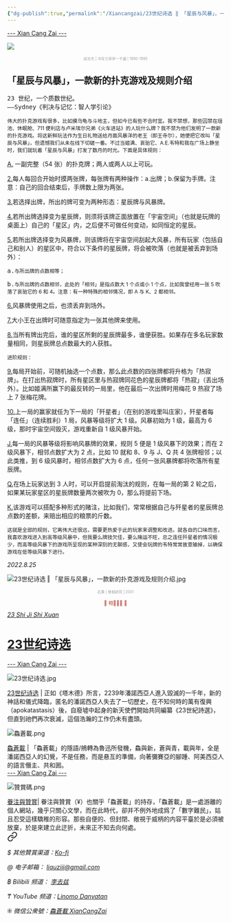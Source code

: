 ```yaml
---
{"dg-publish":true,"permalink":"/Xiancangzai/23世纪诗选 ‖ 「星辰与风暴」，一款新的扑克游戏及规则介绍/","tags":["李去兹","23世纪诗选","游戏","卡牌游戏"],"created":"2025-01-10T11:31:45.229+08:00"}
---
```



<div class="splitline"><a href="https://www.xiancangzai.com/">--- Xian Cang Zai ---</a></div>

![](https://5b0988e595225.cdn.sohucs.com/images/20181209/7bc688703e92480ab013a6c7043998eb.jpeg)

<p style="text-align:center;color:#999ea2;font-size:0.6em;">邱志杰 | 书写兰亭序一千遍 | 1990-1995</p>

## 「星辰与风暴」，一款新的扑克游戏及规则介绍

<samp>23 世纪，一个质数世纪。<br>——Sydney《判决与记忆：智人学引论》</samp>

<div class="spacer"></div>

<small>伟大的扑克游戏有很多，比如摸乌龟与斗地主，但如今已有些不合时宜。我不禁想，那些囚禁在瑶池、休眠舱、711 便利店与卢米埃尔兄弟《火车进站》的人玩什么牌？我不禁为他们发明了一款新的扑克游戏。将这新鲜玩法作为生日礼物送给月面风暴洋的老王（即王寺尔），她便把它改叫「星辰与风暴」，但遗憾我们从未在线下切磋一番。不过当姬满、哀骀它、A.E.韦特和我在广场上静坐时，我们就玩着「星辰与风暴」打发了数月的时光。下面是具体规则：</small>

<ins>A.</ins> 一副完整（54 张）的扑克牌；两人或两人以上可玩。

<ins>2.</ins>每人每回合开始时摸两张牌，每张牌有两种操作：a.出牌；b.保留为手牌。注意：自己的回合结束后，手牌数上限为两张。

<ins>3.</ins>若选择出牌，所出的牌可变为两种形态：星辰牌与风暴牌。

<ins>4.</ins>若所出牌选择变为星辰牌，则须将该牌正面放置在「宇宙空间」（也就是玩牌的桌面上）自己的「星区」内，之后便不可做任何变动，如同恒定的星辰。

<ins>5.</ins>若所出牌选择变为风暴牌，则该牌将在宇宙空间刮起大风暴，所有玩家（包括自己和别人）的星区中，符合以下条件的星辰牌，将会被吹落（也就是被丢弃到场外）：

   <kbd>a.</kbd><small>与所出牌的点数相等；</small>

   <kbd>b.</kbd><small>与所出牌的点数相邻，此处的「相邻」是指点数大 1 个点或小 1 个点，比如我曾经用一张 5 吹落了哀骀它的 6 和 4。注意：有一种特殊的相邻情况，即 A 与 K、2 都相邻。</small>

<ins>6.</ins>风暴牌使用之后，也须丢弃到场外。

<ins>7.</ins>大小王在出牌时可随意指定为一张其他牌来使用。

<ins>8.</ins>当所有牌出完后，谁的星区所剩的星辰牌最多，谁便获胜。如果存在多名玩家数量相同，则星辰牌总点数最大的人获胜。

<small>进阶规则：</small>

<ins>9.</ins>每局开始前，可随机抽选一个点数，那么此点数的四张牌都将升格为「热寂牌」。在打出热寂牌时，所有星区里与热寂牌同花色的星辰牌都将「热寂」（丢出场外）。比如姬满所赢下的最反转的一局里，他在最后一次出牌时用梅花 9 热寂了场上 7 张梅花牌。

<ins>10.</ins>上一局的赢家就任为下一局的「歼星者」（在别的游戏里叫庄家），歼星者每「连任」（连续胜利）1 局，风暴等级将扩大 1 级。风暴初始为 1 级，最高为 6 级，那时宇宙空间毁灭，游戏重新自 1 级风暴开始。

<ins>J.</ins>每一局的风暴等级将影响风暴牌的效果，规则 5 便是 1 级风暴下的效果；而在 2 级风暴下，相邻点数扩大为 2 点，比如 10 就和 8、9 与 J、Q 共 4 张牌相邻；以此类推，到 6 级风暴时，相邻点数扩大为 6 点，任何一张风暴牌都将吹落所有星辰牌。

<ins>Q.</ins>在场上玩家达到 3 人时，可以开启提前淘汰的规则，在每一局的第 2 轮之后，如果某玩家星区的星辰牌数量两次被吹为 0，那么将提前下场。

<ins>K.</ins>该游戏可以搭配多种形式的赌注，比如我们，常常根据自己与歼星者的星辰牌总点数的差额，来赔出相应的粮票的斤数。

<small>这就是全部的规则，它离伟大还很远，需要更热爱于此的玩家来调整和改进。就各自的口味而言，我喜欢游戏进入到高等级风暴中，但我要么牌技欠佳，要么赌运不旺，总之连任歼星者的情况极少，而高等级风暴下的游戏所呈现的某种深刻的无聊感，又使会玩牌的韦特常常故意输掉，以确保游戏在低等级风暴下进行。</small>

<cite>2022.8.25</cite>

<div class="spacer"></div>

![23世纪诗选 ‖ 「星辰与风暴」，一款新的扑克游戏及规则介绍.jpg](/img/user/%E9%99%84%E4%BB%B6/attachment/23%E4%B8%96%E7%BA%AA%E8%AF%97%E9%80%89%20%E2%80%96%20%E3%80%8C%E6%98%9F%E8%BE%B0%E4%B8%8E%E9%A3%8E%E6%9A%B4%E3%80%8D%EF%BC%8C%E4%B8%80%E6%AC%BE%E6%96%B0%E7%9A%84%E6%89%91%E5%85%8B%E6%B8%B8%E6%88%8F%E5%8F%8A%E8%A7%84%E5%88%99%E4%BB%8B%E7%BB%8D.jpg)

<p style="text-align:center;color:#999ea2;font-size:0.6em;">石果 | 骨相研究 | 2001</p>

<div class="spacer"></div>

<p style="text-align:center;color:#B54434;font-size:0.8em;">▮ 相𨳹󾗖􁴆 ▮</p>

<div class="header-container">
    <div class="triangle"></div>
    <div class="collect-media" style="background-image: url('https://www.xiancangzai.com/img/user/%E9%99%84%E4%BB%B6/%E9%99%84%E4%BB%B62024/23%E4%B8%96%E7%BA%AA%E8%AF%97%E9%80%89.jpg');">
        <a href="https://www.xiancangzai.com/Xiancangzai/23%E4%B8%96%E7%BA%AA%E8%AF%97%E9%80%89/" class="ncard-link"></a>
        <div class="collect-text">
            <a href="https://www.xiancangzai.com/Xiancangzai/23%E4%B8%96%E7%BA%AA%E8%AF%97%E9%80%89/">
                <cite>23 Shi Ji Shi Xuan</cite>
                <h1>23世纪诗选</h1>
            </a>
        </div>
    </div>
</div>

<div class="splitline"><a href="https://www.xiancangzai.com/">--- Xian Cang Zai ---</a></div>

![23世纪诗选.jpg](/img/user/%E9%99%84%E4%BB%B6/%E9%99%84%E4%BB%B62024/23%E4%B8%96%E7%BA%AA%E8%AF%97%E9%80%89.jpg)

<div class="note"><ins>23世纪诗选</ins> | 正如《塔木德》所言，2239年潘諾西亞人進入毀滅的一千年，新的神話和儀式降臨，匿名的潘諾西亞人失去了一切歷史，在不知何時的萬有復興（apokatastasis）後，自廢墟中起身的新天使們開始共同編纂《23世紀詩選》，但直到祂們再次衰滅，這個浩瀚的工作仍未有盡頭。</div>

![鱻蒼載.png](/img/user/%E9%99%84%E4%BB%B6/%E9%99%84%E4%BB%B62024/%E9%B1%BB%E8%92%BC%E8%BC%89.png)

<div class="note"><ins>鱻蒼載</ins> | 「鱻蒼載」的隱語/鴘轉為魯迅所發機，鱻與新，蒼與青，載與年，全是潘諾西亞人的幻覺，不是任務，而是悬亙的準備，向著彌賽亞的腳踵、阿美西亞人的語言僭主、共和囻。</div>

<div class="splitline"><a href="https://www.xiancangzai.com/">--- Xian Cang Zai ---</a></div>

![贊賞碼.png](/img/user/%E9%99%84%E4%BB%B6/%E9%99%84%E4%BB%B62024/%E8%B4%8A%E8%B3%9E%E7%A2%BC.png)

<div class="note"><ins>眷注與贊賞</ins>| 眷注與贊賞（¥）也關乎「鱻蒼載」的持存，「鱻蒼載」是一處游離的個人網站，幾乎只關心文學，而在此時代，卻并不例外地成爲了「數字難民」，姑且忍受這樣驕稚的形容。那些自便的、但封閉、敞視于威柄的内容平臺於是必須被放棄，於是來建立此迂折，未來正不知去向何處。</div>


<div class="transclusion internal-embed is-loaded"><a class="markdown-embed-link" href="/Xiancangzai/LinkTree/" aria-label="Open link"><svg xmlns="http://www.w3.org/2000/svg" width="24" height="24" viewBox="0 0 24 24" fill="none" stroke="currentColor" stroke-width="2" stroke-linecap="round" stroke-linejoin="round" class="svg-icon lucide-link"><path d="M10 13a5 5 0 0 0 7.54.54l3-3a5 5 0 0 0-7.07-7.07l-1.72 1.71"></path><path d="M14 11a5 5 0 0 0-7.54-.54l-3 3a5 5 0 0 0 7.07 7.07l1.71-1.71"></path></svg></a><div class="markdown-embed">





<cite>$ 其他贊賞渠道：[Ko-fi](https://ko-fi.com/xiancangzai)</cite>

<cite>@ 电子邮箱： liquziii@gmail.com </cite>

<cite>฿ Bilibili 频道： [李去兹](https://space.bilibili.com/1676863200)</cite>

<cite>₸ YouTube 频道：[Linomo Danvatan](http://www.youtube.com/@LinomoDanvatan) </cite>

<cite>⁜ 微信公衆號：[鱻蒼載 XianCangZai](https://mp.weixin.qq.com/s/yneTMt9zIapGXF9yfuvOkg)</cite>


</div></div>


